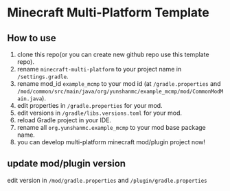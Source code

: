 # Minecraft Multi-Platform Template


## How to use
1. clone this repo(or you can create new github repo use this template repo).
2. rename `minecraft-multi-platform` to your project name in `/settings.gradle`.
3. rename mod_id `example_mcmp` to your mod id (at `/gradle.properties` and `/mod/common/src/main/java/org/yunshanmc/example_mcmp/mod/CommonModMain.java`).
4. edit properties in `/gradle.properties` for your mod.
5. edit versions in `/gradle/libs.versions.toml` for your mod.
6. reload Gradle project in your IDE.
7. rename all `org.yunshanmc.example_mcmp` to your mod base package name.
8. you can develop multi-platform minecraft mod/plugin project now!

## update mod/plugin version
edit version in `/mod/gradle.properties` and `/plugin/gradle.properties`

